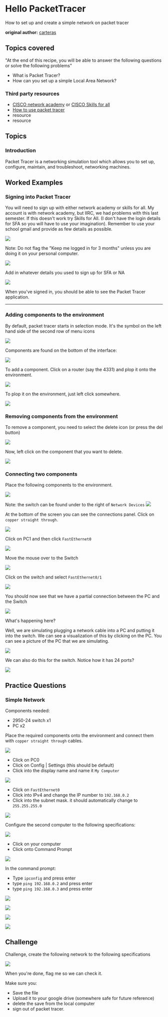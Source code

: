# Hello PacketTracer

How to set up and create a simple network on packet tracer

**original author:** [carteras](https://github.com/carteras)

<!-- add a new author mark if you updated this -->

## Topics covered

"At the end of this recipe, you will be able to answer the following questions or solve the following problems"

<!-- why should people expect to be able to do or know after doing this recipe -->

* What is Packet Tracer?
* How can you set up a simple Local Area Network?

### Third party resources

<!-- Are there other locations where they can find this information? -->

* [CISCO network academy](https://www.netacad.com) or [CISCO Skills for all](https://skillsforall.com/)
* [How to use packet tracer](https://www.netacad.com/portal/resources/packet-tracer)
* resource
* resource

## Topics

### Introduction

<!-- Introduce the topic, what is it, how does it work, include pictures -->

Packet Tracer is a networking simulation tool which allows you to set up, configure, maintain, and troubleshoot, networking machines.

## Worked Examples

<!-- Provide some basic worked examples that let people follow your worked examples. If it's a library, don't forget to tell people how to install it -->

### Signing into Packet Tracer

You will need to sign up with either network academy or skills for all. My account is with network academy, but IIRC, we had problems with this last semester. If this doesn't work try Skills for All. (I don't have the login details for SFA so you will have to use your imagination). Remember to use your school gmail and provide as few details as possible.

![](2022-07-17-11-36-10.png)

Note: Do not flag the "Keep me logged in for 3 months" unless you are doing it on your personal computer.

![](2022-07-17-11-36-26.png)

Add in whatever details you used to sign up for SFA or NA

![](2022-07-17-11-37-14.png)

When you've signed in, you should be able to see the Packet Tracer application. 

---

### Adding components to the environment

By default, packet tracer starts in selection mode. It's the symbol on the left hand side of the second row of menu icons

![](2022-07-17-11-41-06.png)

Components are found on the bottom of the interface:

![](2022-07-17-11-42-51.png)

To add a component. Click on a router (say the 4331) and plop it onto the environment.

![](2022-07-17-11-43-42.png)

To plop it on the environment, just left click somewhere.

![](2022-07-17-11-43-52.png)

### Removing components from the environment

To remove a component, you need to select the delete icon (or press the del button)

![](2022-07-17-11-45-49.png)

Now, left click on the component that you want to delete.

![](2022-07-17-11-46-28.png)

### Connecting two components

Place the following components to the environment.

![](2022-07-17-11-48-27.png)

Note: the switch can be found under to the right of `Network Devices`
![](2022-07-17-12-12-30.png)

At the bottom of the screen  you can see the connections panel. Click on `copper straight through`. 

![](2022-07-17-11-48-19.png)

Click on PC1 and then click `FastEthernet0`

![](2022-07-17-11-48-08.png)

Move the mouse over to the Switch

![](2022-07-17-11-48-55.png)

Click on the switch and select `FastEthernet0/1`

![](2022-07-17-11-49-49.png)

You should now see that we have a partial connection between the PC and the Switch

![](2022-07-17-11-49-10.png)

What's happening here? 

Well, we are simulating plugging a network cable into a PC and putting it into the switch. We can see a visualization of this by clicking on the PC. You can see a picture of the PC that we are simulating. 

![](2022-07-17-11-50-31.png)

We can also do this for the switch. Notice how it has 24 ports? 

![](2022-07-17-11-50-13.png)

## Practice Questions

<!-- Provide some basic practice questions that let people follow your worked examples.  -->

### Simple Network

Components needed:

* 2950-24 switch x1
* PC x2

Place the required components onto the environment and connect them with `copper straight through` cables.

![](2022-07-17-11-51-15.png)

* Click on PC0
* Click on Config | Settings (this should be default)
* Click into the display name and name it `My Computer` 

![](2022-07-17-11-52-00.png)

* Click on `FastEthernet0`
* Click into IPv4 and change the IP number to `192.168.0.2`
* Click into the subnet mask. it should automatically change to `255.255.255.0`

![](2022-07-17-11-52-34.png)

Configure the second computer to the following specifications:

![](2022-07-17-11-54-14.png)

* Click on your computer
* Click onto Command Prompt

![](2022-07-17-11-55-09.png)

In the command prompt: 

* Type `ipconfig` and press enter
* type `ping 192.168.0.2` and press enter
* type `ping 192.168.0.3` and press enter

![](2022-07-17-11-55-21.png)

![](2022-07-17-11-55-36.png)

![](2022-07-17-11-56-02.png)

![](2022-07-17-11-56-22.png)

## Challenge

<!-- Make up a challenge question which asks people to use all of their knowledge they just learned (and maybe some prior learning) to solve -->

Challenge, create the following network to the following specifications

![](2022-07-17-12-05-25.png)

When you're done, flag me so we can check it. 

Make sure you: 

* Save the file
* Upload it to your google drive (somewhere safe for future reference)
* delete the save from the local computer
* sign out of packet tracer.
